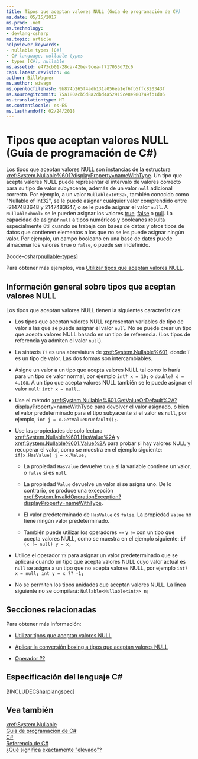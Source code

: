 ```yaml
---
title: Tipos que aceptan valores NULL (Guía de programación de C#)
ms.date: 05/15/2017
ms.prod: .net
ms.technology:
- devlang-csharp
ms.topic: article
helpviewer_keywords:
- nullable types [C#]
- C# language, nullable types
- types [C#], nullable
ms.assetid: e473cb01-28ca-42be-9cea-f717055d72c6
caps.latest.revision: 44
author: BillWagner
ms.author: wiwagn
ms.openlocfilehash: 9b874b265f4adb131a056ea1ef6fb5ffc820343f
ms.sourcegitcommit: 75a180acb5d8a2dbd4a52915ce8e980749fb1d05
ms.translationtype: HT
ms.contentlocale: es-ES
ms.lasthandoff: 02/24/2018
---
```

# <a name="nullable-types-c-programming-guide"></a>Tipos que aceptan valores NULL (Guía de programación de C#)
Los tipos que aceptan valores NULL son instancias de la estructura <xref:System.Nullable%601?displayProperty=nameWithType>. Un tipo que acepta valores NULL puede representar el intervalo de valores correcto para su tipo de valor subyacente, además de un valor `null` adicional correcto. Por ejemplo, a un valor `Nullable<Int32>`, también conocido como "Nullable of Int32", se le puede asignar cualquier valor comprendido entre -2147483648 y 2147483647, o se le puede asignar el valor `null`. A `Nullable<bool>` se le pueden asignar los valores [true](../../../csharp/language-reference/keywords/true.md), [false](../../../csharp/language-reference/keywords/false.md) o [null](../../../csharp/language-reference/keywords/null.md). La capacidad de asignar `null` a tipos numéricos y booleanos resulta especialmente útil cuando se trabaja con bases de datos y otros tipos de datos que contienen elementos a los que no se les puede asignar ningún valor. Por ejemplo, un campo booleano en una base de datos puede almacenar los valores `true` o `false`, o puede ser indefinido. 
  
[!code-csharp[nullable-types](../../../../samples/snippets/csharp/programming-guide/nullable-types/nullable-ex1.cs)]  
  
Para obtener más ejemplos, vea [Utilizar tipos que aceptan valores NULL](../../../csharp/programming-guide/nullable-types/using-nullable-types.md).  
  
## <a name="nullable-types-overview"></a>Información general sobre tipos que aceptan valores NULL  
 Los tipos que aceptan valores NULL tienen la siguientes características:  
  
-   Los tipos que aceptan valores NULL representan variables de tipo de valor a las que se puede asignar el valor `null`. No se puede crear un tipo que acepta valores NULL basado en un tipo de referencia. (Los tipos de referencia ya admiten el valor `null`).  
  
-   La sintaxis `T?` es una abreviatura de <xref:System.Nullable%601>, donde `T` es un tipo de valor. Las dos formas son intercambiables.  
  
-   Asigne un valor a un tipo que acepta valores NULL tal como lo haría para un tipo de valor normal, por ejemplo `int? x = 10;` o `double? d = 4.108`. A un tipo que acepta valores NULL también se le puede asignar el valor `null`: `int? x = null.`.  
  
-   Use el método <xref:System.Nullable%601.GetValueOrDefault%2A?displayProperty=nameWithType> para devolver el valor asignado, o bien el valor predeterminado para el tipo subyacente si el valor es `null`, por ejemplo, `int j = x.GetValueOrDefault();`.  
  
-   Use las propiedades de solo lectura <xref:System.Nullable%601.HasValue%2A> y <xref:System.Nullable%601.Value%2A> para probar si hay valores NULL y recuperar el valor, como se muestra en el ejemplo siguiente: `if(x.HasValue) j = x.Value;`  
  
    -   La propiedad `HasValue` devuelve `true` si la variable contiene un valor, o `false` si es `null`.  
  
    -   La propiedad `Value` devuelve un valor si se asigna uno. De lo contrario, se produce una excepción <xref:System.InvalidOperationException?displayProperty=nameWithType>.  
  
    -   El valor predeterminado de `HasValue` es `false`. La propiedad `Value` no tiene ningún valor predeterminado.  
  
    -   También puede utilizar los operadores `==` y `!=` con un tipo que acepta valores NULL, como se muestra en el ejemplo siguiente: `if (x != null) y = x;`  
  
-   Utilice el operador `??` para asignar un valor predeterminado que se aplicará cuando un tipo que acepta valores NULL cuyo valor actual es `null` se asigna a un tipo que no acepta valores NULL, por ejemplo `int? x = null; int y = x ?? -1;`  
  
-   No se permiten los tipos anidados que aceptan valores NULL. La línea siguiente no se compilará: `Nullable<Nullable<int>> n;`  
  
## <a name="related-sections"></a>Secciones relacionadas  
 Para obtener más información:  
  
-   [Utilizar tipos que aceptan valores NULL](../../../csharp/programming-guide/nullable-types/using-nullable-types.md)  
  
-   [Aplicar la conversión boxing a tipos que aceptan valores NULL](../../../csharp/programming-guide/nullable-types/boxing-nullable-types.md)  
  
-   [Operador ??](../../../csharp/language-reference/operators/null-conditional-operator.md)  
  
## <a name="c-language-specification"></a>Especificación del lenguaje C#  
 [!INCLUDE[CSharplangspec](~/includes/csharplangspec-md.md)]  
  
## <a name="see-also"></a>Vea también  
 <xref:System.Nullable>  
 [Guía de programación de C#](../../../csharp/programming-guide/index.md)  
 [C#](../../../csharp/index.md)  
 [Referencia de C#](../../../csharp/language-reference/index.md)  
 [¿Qué significa exactamente "elevado"?](https://blogs.msdn.microsoft.com/ericlippert/2007/06/27/what-exactly-does-lifted-mean/)

